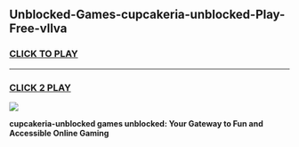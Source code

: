
## Unblocked-Games-cupcakeria-unblocked-Play-Free-vllva
<h3>
<a href="https://premium76.site?title=cupcakeria-unblocked&ref=20M">CLICK TO PLAY</a></h3>
<hr>

<h3>
<a href="https://premium76.site?title=cupcakeria-unblocked&ref=20M">CLICK 2 PLAY</a>
  
</h3>

<a href="https://premium76.site?title=cupcakeria-unblocked&ref=19M"><img src="https://clearcache.store/games.png"></a>


**cupcakeria-unblocked games unblocked: Your Gateway to Fun and Accessible Online Gaming**
